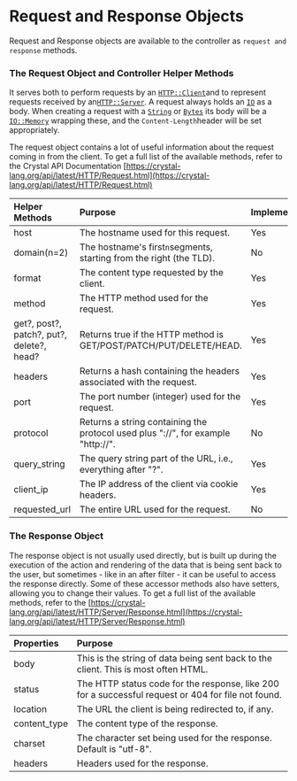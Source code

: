 # Request and Response Objects

Request and Response objects are available to the controller as `request and response` methods.

### The Request Object and Controller Helper Methods

It serves both to perform requests by an [`HTTP::Client`](https://crystal-lang.org/api/latest/HTTP/Client.html)and to represent requests received by an[`HTTP::Server`](https://crystal-lang.org/api/latest/HTTP/Server.html). A request always holds an [`IO`](https://crystal-lang.org/api/latest/IO.html) as a body. When creating a request with a [`String`](https://crystal-lang.org/api/latest/String.html) or [`Bytes`](https://crystal-lang.org/api/latest/Bytes.html) its body will be a [`IO::Memory`](https://crystal-lang.org/api/latest/IO/Memory.html) wrapping these, and the `Content-Length`header will be set appropriately.

The request object contains a lot of useful information about the request coming in from the client. To get a full list of the available methods, refer to the Crystal  API Documentation [https://crystal-lang.org/api/latest/HTTP/Request.html](https://crystal-lang.org/api/latest/HTTP/Request.html)

| Helper Methods | Purpose | Implemented? |
| :--- | :--- | :--- |
| host | The hostname used for this request. | Yes |
| domain\(n=2\) | The hostname's first`n`segments, starting from the right \(the TLD\). | No |
| format | The content type requested by the client. | Yes |
| method | The HTTP method used for the request. | Yes |
| get?, post?, patch?, put?, delete?, head? | Returns true if the HTTP method is GET/POST/PATCH/PUT/DELETE/HEAD. | Yes |
| headers | Returns a hash containing the headers associated with the request. | Yes |
| port | The port number \(integer\) used for the request. | Yes |
| protocol | Returns a string containing the protocol used plus "://", for example "http://". | No |
| query\_string | The query string part of the URL, i.e., everything after "?". | Yes |
| client\_ip | The IP address of the client via cookie headers. | Yes  |
| requested\_url | The entire URL used for the request. | No |



### The Response Object

The response object is not usually used directly, but is built up during the execution of the action and rendering of the data that is being sent back to the user, but sometimes - like in an after filter - it can be useful to access the response directly. Some of these accessor methods also have setters, allowing you to change their values. To get a full list of the available methods, refer to the [https://crystal-lang.org/api/latest/HTTP/Server/Response.html](https://crystal-lang.org/api/latest/HTTP/Server/Response.html)

| Properties | Purpose |
| :--- | :--- |
| body | This is the string of data being sent back to the client. This is most often HTML. |
| status | The HTTP status code for the response, like 200 for a successful request or 404 for file not found. |
| location | The URL the client is being redirected to, if any. |
| content\_type | The content type of the response. |
| charset | The character set being used for the response. Default is "utf-8". |
| headers | Headers used for the response. |



